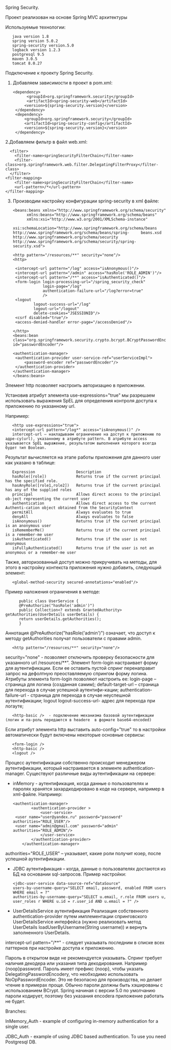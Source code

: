 Spring Security. 

Проект реализован на основе Spring MVC архитектуры

Используемые технологии:

       java version 1.8
       spring version 5.0.2
       spring-security version.5.0
       logback version 1.2.3
       postgresql 9.5
       maven 3.0.5
       tomcat 8.0.27

Подключение к проекту Spring Security.

1. Добавляем зависимости в проект в pom.xml:

       <dependency>
             <groupId>org.springframework.security</groupId>
             <artifactId>spring-security-web</artifactId>
            <version>${spring-security.version}</version>
        </dependency>
        <dependency>
            <groupId>org.springframework.security</groupId>
            <artifactId>spring-security-config</artifactId>
            <version>${spring-security.version}</version>
        </dependency>

2.Добавляем фильтр  в файл web.xml:

      <filter>
        <filter-name>springSecurityFilterChain</filter-name>
        <filter-class>org.springframework.web.filter.DelegatingFilterProxy</filter-class>
      </filter>
    <filter-mapping>
        <filter-name>springSecurityFilterChain</filter-name>
        <url-pattern>/*</url-pattern>
    </filter-mapping>

3. Производим настройку конфигурации spring-security в xml файле:

       <beans:beans xmlns="http://www.springframework.org/schema/security"
             xmlns:beans="http://www.springframework.org/schema/beans"
             xmlns:xsi="http://www.w3.org/2001/XMLSchema-instance"
             xsi:schemaLocation="http://www.springframework.org/schema/beans http://www.springframework.org/schema/beans/spring-     beans.xsd
       http://www.springframework.org/schema/security http://www.springframework.org/schema/security/spring-security.xsd">

       <http pattern="/resources/**" security="none"/>
       <http>

        <intercept-url pattern="/log" access="isAnonymous()"/>
        <intercept-url pattern="/admin" access="hasRole('ROLE_ADMIN')"/>
        <intercept-url pattern="/**" access="isAuthenticated()"/>
        <form-login login-processing-url="/spring_security_check"
                    login-page="/log"
                    authentication-failure-url="/log?error=true"
                    />
        <logout
                logout-success-url="/log"
                logout-url="/logout"
                delete-cookies="JSESSIONID"/>
        <csrf disabled="true"/>
        <access-denied-handler error-page="/accessDenied"/>

       </http>
       <beans:bean class="org.springframework.security.crypto.bcrypt.BCryptPasswordEncoder" id="passwordEncoder"/>

       <authentication-manager>
        <authentication-provider user-service-ref="userServiceImpl">
            <password-encoder ref="passwordEncoder"/>
        </authentication-provider>
       </authentication-manager>
       </beans:beans>

Элемент http позволяет настроить авторизацию в приложении.

Установив атрибут элемента use-expressions="true" мы разрешаем использовать выражения SpEL для определения контроля доступа к приложению по указанному url.

Например:
       
       <http use-expressions="true">
       <intercept-url pattern="/log*" access="isAnonymous()" />
       intercept-url – накладываем ограничение на доступ к приложению по адре-су(url), указанному в атрибуте pattern. В атрибуте access указывается SpEL выражение, результатом выполнения которого всегда будет тип Boolean.
Результат вычисляется на этапе работы приложения для данного user как указано в таблице:

       Expression                  Description
       hasRole([role])             Returns true if the current principal has the specified role.
       hasAnyRole([role1,role2])   Returns true if the current principal has any of the supplied roles 
       principal                   Allows direct access to the principal ob-ject representing the current user
       authentication              Allows direct access to the current Authenti-cation object obtained from the SecurityContext
       permitAll                   Always evaluates to true
       denyAll                     Always evaluates to false
       isAnonymous()               Returns true if the current principal is an anonymous user
       isRememberMe()              Returns true if the current principal is a remember-me user
       isAuthenticated()           Returns true if the user is not anonymous
       isFullyAuthenticated()      Returns true if the user is not an anonymous or a remember-me user

Также, авторизованный доступ можно прикручивать на методы, для этого в настройку контекста приложения нужно добавить, следующий элемент:

       <global-method-security secured-annotations="enabled"/>
Пример  наложения ограничения в методе:

          public class UserService {
          @PreAuthorize("hasRole('admin')")
          public Collection<? extends GrantedAuthority> getAuthorities(UserDetails userDetails) {
          return userDetails.getAuthorities();
          }
          
Аннотация @PreAuthorize("hasRole('admin')") означает, что доступ к методу getAuthorities получат пользователи с правами admin.

       <http pattern="/resources/**" security="none"/>

security="none" - позволяет отключить проверку безопасности для указанного url /resources/**".
Элемент form-login настраивает форму для аутентификации. Если ее оставить пустой спринг перенаправит запрос на дефолтную преоставляемую спрингом форму логина.
Атрибуты элемента form-login позволяют настроить ее:
login-page – страница для логина (созданная самим);
default-target-url – страница для перехода в случае успешной аутентифи-кации;
authentication-failure-url - страница для перехода в случае неуспешной аутентификации;
logout logout-success-url- адрес для перехода при логауте;

       <http-basic />  - подключение механизма базовой аутентификации (логин и па-роль передаются в headere  в формате base64-encoded)

Если атрибут элемента http  выставить  auto-config="true" то в настройки автоматически будут включены некоторые основные сервисы:

       <form-login />
       <http-basic />
       <logout />
Процесс аутентификации собственно происходит менеджером аутентификации, который настраивается в элементе authentication-manager.
Существуют различные виды  аутентификации на сервере:
 - inMemory  - аутентификация, когда данные о пользователях и паролях хранятся захардкодировано в коде на сервере, например в xml-файле. Например:

       <authentication-manager>
               <authentication-provider >
                   <user-service>
        <user name="user@yandex.ru" password="password" authorities="ROLE_USER"/>
        <user name="admin@gmail.com" password="admin" authorities="ROLE_ADMIN"/>
                   </user-service>
               </authentication-provider>
           </authentication-manager>
authorities="ROLE_USER" – указывает, какие роли получит юзер, после успешной аутентификации.
 - JDBC аутентификация – когда, данные о пользователях достаются из БД на основании sql-запросов. Пример настройки:

       <jdbc-user-service data-source-ref="dataSource"
       users-by-username-query="SELECT email, password, enabled FROM users WHERE email = ?"
       authorities-by-username-query="SELECT u.email, r.role FROM users u, user_roles r WHERE u.id = r.user_id AND u.email = ?" />

 - UserDetailsService аутентификация
Реализация собственного  authentication-provider путем имплементации спринговского UserDetailsService интерфейса (нужно реализовать метод UserDetails loadUserByUsername(String username))  и вернуть заполненного UserDetails.

intercept-url pattern="/**"  - следует указывать последним в списке всех паттернов при настройке доступа к приложению.

Пароль в открытом виде не рекомендуется указывать. Спринг требует наличия декодера или указания типа декодирования. Например {noop}password. Пароль имеет префикс {noop}, чтобы указать DelegatingPasswordEncoderу, что  необходимо использовать NoOpPasswordEncoder. Это не безопасно для производства, но делает чтение в примерах проще. Обычно пароли должны быть хэшированы с использованием BCrypt. Spring начиная с версии 5.0 по умолчанию пароли кодирует, поэтому без указания encodera  приложение работать не будет.


       

Branches:

InMemory_Auth - example of configuring in-memory authentication for a single user.

JDBC_Auth - example of using JDBC based authentication. To use you need Postgresql DB.


